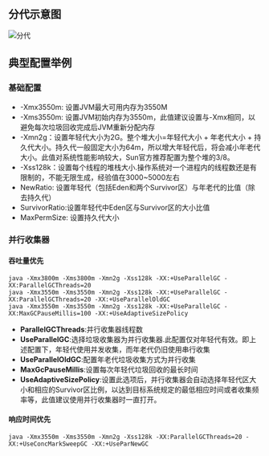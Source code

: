 ## 分代示意图
![分代](http://m.qpic.cn/psb?/V14Yvw6F0uSJqd/88Bg7V2KIZHW2AtSsSqt*TqZu8Ky8rgGoAFKZghpUCg!/b/dFIBAAAAAAAA&bo=bgP9AQAAAAADB7M!&rf=viewer_4)

## 典型配置举例
### 基础配置
* -Xmx3550m: 设置JVM最大可用内存为3550M
* -Xms3550m: 设置JVM初始内存为3550m，此值建议设置与-Xmx相同，以避免每次垃圾回收完成后JVM重新分配内存
* -Xmn2g：设置年轻代大小为2G。整个堆大小=年轻代大小 + 年老代大小 + 持久代大小。持久代一般固定大小为64m，所以增大年轻代后，将会减小年老代大小。此值对系统性能影响较大，Sun官方推荐配置为整个堆的3/8。
* -Xss128k：设置每个线程的堆栈大小.操作系统对一个进程内的线程数还是有限制的，不能无限生成，经验值在3000~5000左右
* NewRatio: 设置年轻代（包括Eden和两个Survivor区）与年老代的比值（除去持久代）
* SurvivorRatio:设置年轻代中Eden区与Survivor区的大小比值
* MaxPermSize: 设置持久代大小
### 并行收集器
#### 吞吐量优先
```
java -Xmx3800m -Xms3800m -Xmn2g -Xss128k -XX:+UseParallelGC -XX:ParallelGCThreads=20
java -Xmx3550m -Xms3550m -Xmn2g -Xss128k -XX:+UseParallelGC -XX:ParallelGCThreads=20 -XX:+UseParallelOldGC
java -Xmx3550m -Xms3550m -Xmn2g -Xss128k -XX:+UseParallelGC -XX:MaxGCPauseMillis=100 -XX:+UseAdaptiveSizePolicy
```  
* **ParallelGCThreads**:并行收集器线程数
* **UseParallelGC**:选择垃圾收集器为并行收集器.此配置仅对年轻代有效。即上述配置下，年轻代使用并发收集，而年老代仍旧使用串行收集
* **UseParallelOldGC**:配置年老代垃圾收集方式为并行收集
* **MaxGcPauseMillis**:设置每次年轻代垃圾回收的最长时间
* **UseAdaptiveSizePolicy**:设置此选项后，并行收集器会自动选择年轻代区大小和相应的Survivor区比例，以达到目标系统规定的最低相应时间或者收集频率等，此值建议使用并行收集器时一直打开。

#### 响应时间优先
```
java -Xmx3550m -Xms3550m -Xmn2g -Xss128k -XX:ParallelGCThreads=20 -XX:+UseConcMarkSweepGC -XX:+UseParNewGC

```

